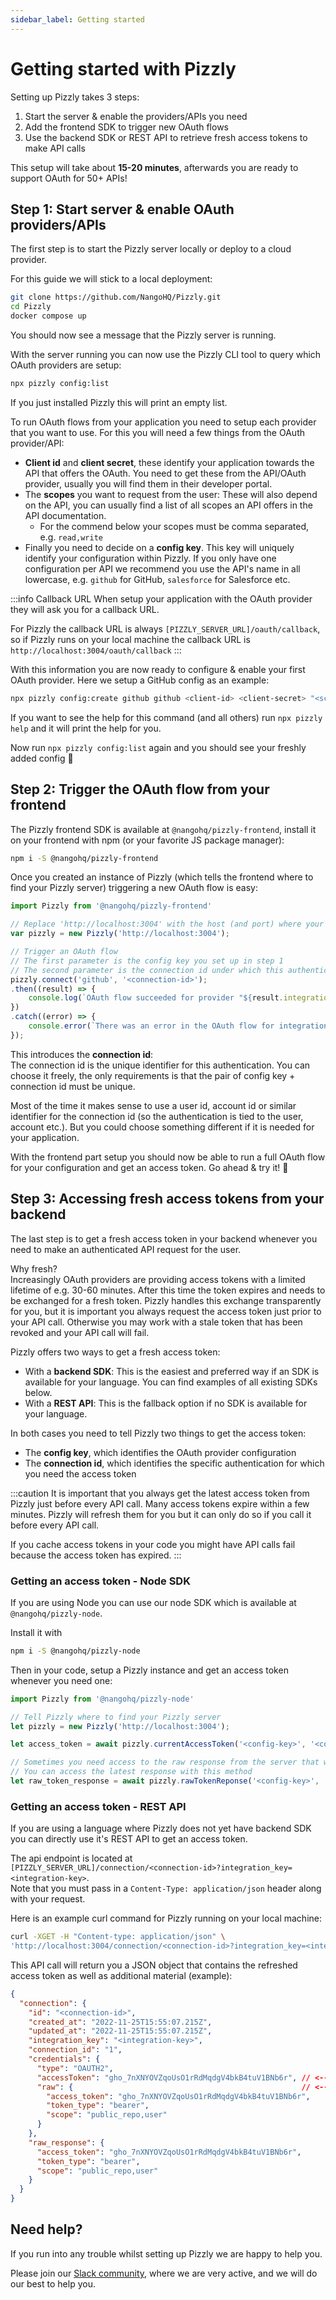 ```yaml
---
sidebar_label: Getting started
---
```


# Getting started with Pizzly

Setting up Pizzly takes 3 steps:
1. Start the server & enable the providers/APIs you need
2. Add the frontend SDK to trigger new OAuth flows
3. Use the backend SDK or REST API to retrieve fresh access tokens to make API calls

This setup will take about **15-20 minutes**, afterwards you are ready to support OAuth for 50+ APIs!

## Step 1: Start server & enable OAuth providers/APIs
The first step is to start the Pizzly server locally or deploy to a cloud provider.

For this guide we will stick to a local deployment:
```bash
git clone https://github.com/NangoHQ/Pizzly.git
cd Pizzly
docker compose up
```

You should now see a message that the Pizzly server is running.

With the server running you can now use the Pizzly CLI tool to query which OAuth providers are setup:
```bash
npx pizzly config:list
```
If you just installed Pizzly this will print an empty list.

To run OAuth flows from your application you need to setup each provider that you want to use. For this you will need a few things from the OAuth provider/API:
- **Client id** and **client secret**, these identify your application towards the API that offers the OAuth. You need to get these from the API/OAuth provider, usually you will find them in their developer portal.
- The **scopes** you want to request from the user: These will also depend on the API, you can usually find a list of all scopes an API offers in the API documentation.
    - For the commend below your scopes must be comma separated, e.g. `read,write`
- Finally you need to decide on a **config key**. This key will uniquely identify your configuration within Pizzly. If you only have one configuration per API we recommend you use the API's name in all lowercase, e.g. `github` for GitHub, `salesforce` for Salesforce etc.

:::info Callback URL
When setup your application with the OAuth provider they will ask you for a callback URL.

For Pizzly the callback URL is always `[PIZZLY_SERVER_URL]/oauth/callback`, so if Pizzly runs on your local machine the callback URL is `http://localhost:3004/oauth/callback`
:::

With this information you are now ready to configure & enable your first OAuth provider. Here we setup a GitHub config as an example:
```bash
npx pizzly config:create github github <client-id> <client-secret> "<scopes>"
```
If you want to see the help for this command (and all others) run `npx pizzly help` and it will print the help for you.

Now run `npx pizzly config:list` again and you should see your freshly added config 🎉

## Step 2: Trigger the OAuth flow from your frontend
The Pizzly frontend SDK is available at `@nangohq/pizzly-frontend`, install it on your frontend with npm (or your favorite JS package manager):

```bash
npm i -S @nangohq/pizzly-frontend
```

Once you created an instance of Pizzly (which tells the frontend where to find your Pizzly server) triggering a new OAuth flow is easy:
```ts
import Pizzly from '@nangohq/pizzly-frontend'

// Replace 'http://localhost:3004' with the host (and port) where your Pizzly server can be accessed
var pizzly = new Pizzly('http://localhost:3004');

// Trigger an OAuth flow
// The first parameter is the config key you set up in step 1
// The second parameter is the connection id under which this authentication should be stored
pizzly.connect('github', '<connection-id>');
.then((result) => { 
    console.log(`OAuth flow succeeded for provider "${result.integrationKey}" and connection-id "${result.connectionId}"!`);
})
.catch((error) => {
    console.error(`There was an error in the OAuth flow for integration "${error.integrationKey}" and connection-id "${error.connectionId}": ${error.error.type} - ${error.error.message}`);
});
```

This introduces the **connection id**:  
The connection id is the unique identifier for this authentication. You can choose it freely, the only requirements is that the pair of config key + connection id must be unique.

Most of the time it makes sense to use a user id, account id or similar identifier for the connection id (so the authentication is tied to the user, account etc.). But you could choose something different if it is needed for your application.

With the frontend part setup you should now be able to run a full OAuth flow for your configuration and get an access token. Go ahead & try it! 🙌


## Step 3: Accessing fresh access tokens from your backend

The last step is to get a fresh access token in your backend whenever you need to make an authenticated API request for the user.

Why fresh?  
Increasingly OAuth providers are providing access tokens with a limited lifetime of e.g. 30-60 minutes. After this time the token expires and needs to be exchanged for a fresh token. Pizzly handles this exchange transparently for you, but it is important you always request the access token just prior to your API call. Otherwise you may work with a stale token that has been revoked and your API call will fail.

Pizzly offers two ways to get a fresh access token:
- With a **backend SDK**: This is the easiest and preferred way if an SDK is available for your language. You can find examples of all existing SDKs below.
- With a **REST API**: This is the fallback option if no SDK is available for your language.

In both cases you need to tell Pizzly two things to get the access token:
- The **config key**, which identifies the OAuth provider configuration
- The **connection id**, which identifies the specific authentication for which you need the access token

:::caution
It is important that you always get the latest access token from Pizzly just before every API call. Many access tokens expire within a few minutes. Pizzly will refresh them for you but it can only do so if you call it before every API call.

If you cache access tokens in your code you might have API calls fail because the access token has expired.
:::

### Getting an access token - Node SDK
If you are using Node you can use our node SDK which is available at `@nangohq/pizzly-node`.

Install it with
```bash
npm i -S @nangohq/pizzly-node
```

Then in your code, setup a Pizzly instance and get an access token whenever you need one:
```ts
import Pizzly from '@nangohq/pizzly-node'

// Tell Pizzly where to find your Pizzly server
let pizzly = new Pizzly('http://localhost:3004');

let access_token = await pizzly.currentAccessToken('<config-key>', '<connection-id>');

// Sometimes you need access to the raw response from the server that was sent when it sent the access token (because it contains additional metadata you need)
// You can access the latest response with this method
let raw_token_response = await pizzly.rawTokenReponse('<config-key>', '<connection-id>');
```

### Getting an access token - REST API
If you are using a language where Pizzly does not yet have backend SDK you can directly use it's REST API to get an access token.

The api endpoint is located at `[PIZZLY_SERVER_URL]/connection/<connection-id>?integration_key=<integration-key>`.  
Note that you must pass in a `Content-Type: application/json` header along with your request.

Here is an example curl command for Pizzly running on your local machine:
```bash
curl -XGET -H "Content-type: application/json" \
'http://localhost:3004/connection/<connection-id>?integration_key=<integration-key>'
```

This API call will return you a JSON object that contains the refreshed access token as well as additional material (example):
```json
{
  "connection": {
    "id": "<connection-id>",
    "created_at": "2022-11-25T15:55:07.215Z",
    "updated_at": "2022-11-25T15:55:07.215Z",
    "integration_key": "<integration-key>",
    "connection_id": "1",
    "credentials": {
      "type": "OAUTH2",
      "accessToken": "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", // <--- Use this access token for API requests
      "raw": {                                                   // <--- If you need access to the raw token response from the server, use this
        "access_token": "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",
        "token_type": "bearer",
        "scope": "public_repo,user"
      }
    },
    "raw_response": {
      "access_token": "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",
      "token_type": "bearer",
      "scope": "public_repo,user"
    }
  }
}
```

## Need help?

If you run into any trouble whilst setting up Pizzly we are happy to help you.

Please join our [Slack community](https://nango.dev/slack), where we are very active, and we will do our best to help you.

